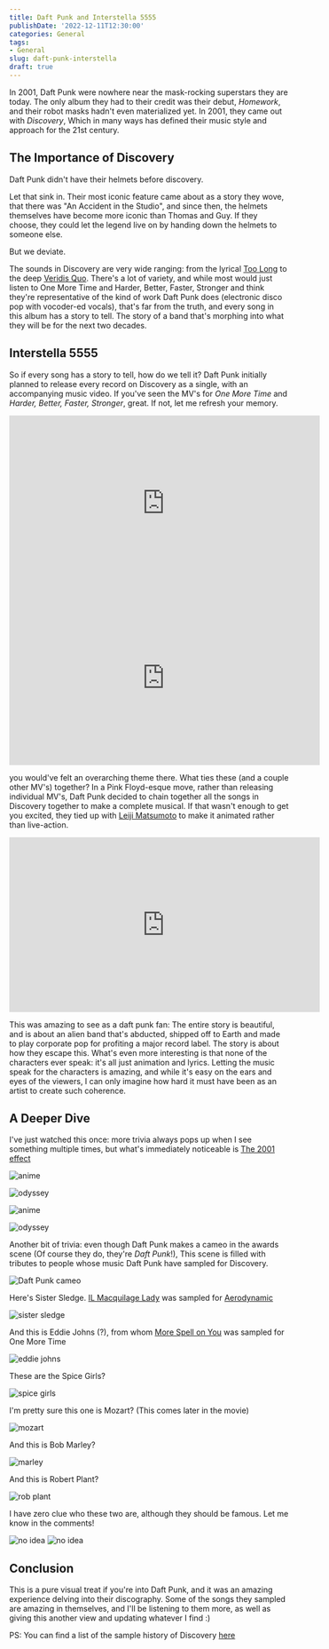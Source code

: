 ```yaml
---
title: Daft Punk and Interstella 5555
publishDate: '2022-12-11T12:30:00'
categories: General
tags:
- General
slug: daft-punk-interstella
draft: true
---
```


In 2001, Daft Punk were nowhere near the mask-rocking superstars they are today. 
The only album they had to their credit was their debut, _Homework_, and their 
robot masks hadn't even materialized yet. In 2001, they came out with _Discovery_,
Which in many ways has defined their music style and approach for the 21st 
century.

## The Importance of Discovery

Daft Punk didn't have their helmets before discovery. 

Let that sink in. Their most iconic feature came about as a story they wove, 
that there was "An Accident in the Studio", and since then, the helmets 
themselves have become more iconic than Thomas and Guy. If they choose, they 
could let the legend live on by handing down the helmets to someone else. 

But we deviate.

The sounds in Discovery are very wide ranging: from the lyrical [Too Long](https://music.youtube.com/watch?v=TZhxu5iCDnI&feature=share) to the
deep [Veridis Quo](https://music.youtube.com/watch?v=POSwzCFwUZ0&feature=share). 
There's a lot of variety, and while most would just listen to One More Time and 
Harder, Better, Faster, Stronger and think they're representative of the kind 
of work Daft Punk does (electronic disco pop with vocoder-ed vocals), that's 
far from the truth, and every song in this album has a story to tell. The story
of a band that's morphing into what they will be for the next two decades.

## Interstella 5555

So if every song has a story to tell, how do we tell it? Daft Punk initially
planned to release every record on Discovery as a single, with an accompanying
music video. If you've seen the MV's for _One More Time_ and _Harder, Better,
Faster, Stronger_, great. If not, let me refresh your memory. 

<iframe width="560" height="315" src="https://www.youtube.com/embed/gAjR4_CbPpQ" title="YouTube video player" frameborder="0" allow="accelerometer; autoplay; clipboard-write; encrypted-media; gyroscope; picture-in-picture" allowfullscreen></iframe>

<iframe width="560" height="315" src="https://www.youtube.com/embed/FGBhQbmPwH8" title="YouTube video player" frameborder="0" allow="accelerometer; autoplay; clipboard-write; encrypted-media; gyroscope; picture-in-picture" allowfullscreen></iframe>

you would've felt an overarching theme there. What ties these (and a couple other 
MV's) together? In a Pink Floyd-esque move, rather than releasing individual
MV's, Daft Punk decided to chain together all the songs in Discovery together
to make a complete musical. If that wasn't enough to get you excited, they tied
up with [Leiji Matsumoto](https://en.wikipedia.org/wiki/Leiji_Matsumoto) to
make it animated rather than live-action.

<iframe width="560" height="315" src="https://www.youtube.com/embed/3Qxe-QOp_-s" title="YouTube video player" frameborder="0" allow="accelerometer; autoplay; clipboard-write; encrypted-media; gyroscope; picture-in-picture" allowfullscreen></iframe>

This was amazing to see as a daft punk fan: The entire story is beautiful, and 
is about an alien band that's abducted, shipped off to Earth and made to play 
corporate pop for profiting a major record label. The story is about how they 
escape this. What's even more interesting is that none of the characters ever 
speak: it's all just animation and lyrics. Letting the music speak for the
characters is amazing, and while it's easy on the ears and eyes of the viewers, 
I can only imagine how hard it must have been as an artist to create such 
coherence.

## A Deeper Dive

I've just watched this once: more trivia always pops up when I see something 
multiple times, but what's immediately noticeable is [The 2001 effect](https://www.vulture.com/2018/04/how-2001-a-space-odyssey-has-influenced-pop-culture.html)

![anime](/articles/2022/res/space_odyssey_1.png)

![odyssey](/articles/2022/res/space-odyssey-red.jpg)

![anime](/articles/2022/res/space_odyssey_2.png)

![odyssey](/articles/2022/res/space_odyssey_light_tunnel.jpg)

Another bit of trivia: even though Daft Punk makes a cameo in the awards scene 
(Of course they do, they're _Daft Punk_!), This scene is filled with tributes 
to people whose music Daft Punk have sampled for Discovery.

![Daft Punk cameo](/articles/2022/res/daft_punk.png)

Here's Sister Sledge. [IL Macquilage Lady](https://www.youtube.com/watch?v=7qyL2yN88pI) was sampled for [Aerodynamic](https://www.youtube.com/watch?v=L93-7vRfxNs)

![sister sledge](/articles/2022/res/sister_sledge.png)

And this is Eddie Johns (?), from whom [More Spell on You](https://www.youtube.com/watch?v=JYya05epoZ8&feature=youtu.be) was sampled for One More Time

![eddie johns](/articles/2022/res/eddie_johns.png)

These are the Spice Girls?

![spice girls](/articles/2022/res/spice_girls.png)

I'm pretty sure this one is Mozart? (This comes later in the movie)

![mozart](/articles/2022/res/mozart.png)

And this is Bob Marley?

![marley](/articles/2022/res/bob_marley.png)

And this is Robert Plant?

![rob plant](/articles/2022/res/robert_plant.png)

I have zero clue who these two are, although they should be famous. Let me know 
in the comments!

![no idea](/articles/2022/res/no_idea_1.png)
![no idea](/articles/2022/res/no_idea_2.png)

## Conclusion 

This is a pure visual treat if you're into Daft Punk, and it was an amazing 
experience delving into their discography. Some of the songs they sampled are 
amazing in themselves, and I'll be listening to them more, as well as giving 
this another view and updating whatever I find :)

PS: You can find a list of the sample history of Discovery [here](https://www.whosampled.com/album/Daft-Punk/Discovery/)
